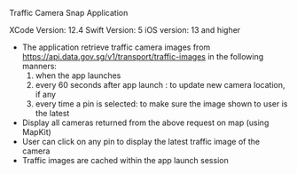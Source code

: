 Traffic Camera Snap Application

XCode Version: 12.4
Swift Version: 5
iOS version: 13 and higher

- The application retrieve traffic camera images from https://api.data.gov.sg/v1/transport/traffic-images in the following manners: 
	1. when the app launches
	2. every 60 seconds after app launch : to update new camera location, if any
	3. every time a pin is selected: to make sure the image shown to user is the latest
- Display all cameras returned from the above request on map (using MapKit)
- User can click on any pin to display the latest traffic image of the camera
- Traffic images are cached within the app launch session
